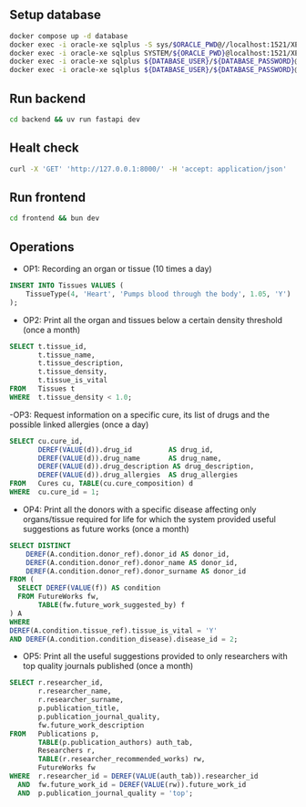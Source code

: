 

## Setup database

```bash
docker compose up -d database
docker exec -i oracle-xe sqlplus -S sys/$ORACLE_PWD@//localhost:1521/XEPDB1 as sysdba  <<< 'CREATE USER '$DATABASE_USER' IDENTIFIED BY "'$DATABASE_PASSWORD'" DEFAULT TABLESPACE users TEMPORARY TABLESPACE temp QUOTA UNLIMITED ON users PROFILE DEFAULT ACCOUNT UNLOCK;'
docker exec -i oracle-xe sqlplus SYSTEM/${ORACLE_PWD}@localhost:1521/XEPDB1 @/dev/stdin < scripts/setup.sql
docker exec -i oracle-xe sqlplus ${DATABASE_USER}/${DATABASE_PASSWORD}@localhost:1521/XEPDB1 @/dev/stdin < scripts/schema.sql
docker exec -i oracle-xe sqlplus ${DATABASE_USER}/${DATABASE_PASSWORD}@localhost:1521/XEPDB1 < scripts/populate.sql
```


## Run backend
```bash
cd backend && uv run fastapi dev
```

## Healt check
```bash
curl -X 'GET' 'http://127.0.0.1:8000/' -H 'accept: application/json'
```

## Run frontend
```bash
cd frontend && bun dev
```

## Operations


- OP1: Recording an organ or tissue (10 times a day)
```sql
INSERT INTO Tissues VALUES (
    TissueType(4, 'Heart', 'Pumps blood through the body', 1.05, 'Y')
);
```

- OP2: Print all the organ and tissues below a certain density threshold (once a month)
```sql
SELECT t.tissue_id,
       t.tissue_name,
       t.tissue_description,
       t.tissue_density,
       t.tissue_is_vital
FROM   Tissues t
WHERE  t.tissue_density < 1.0;
```

-OP3: Request information on a specific cure, its list of drugs and the possible linked allergies (once a day)
```sql
SELECT cu.cure_id,
       DEREF(VALUE(d)).drug_id         AS drug_id,
       DEREF(VALUE(d)).drug_name       AS drug_name,
       DEREF(VALUE(d)).drug_description AS drug_description,
       DEREF(VALUE(d)).drug_allergies  AS drug_allergies
FROM   Cures cu, TABLE(cu.cure_composition) d
WHERE  cu.cure_id = 1;
```

- OP4: Print all the donors with a specific disease affecting only organs/tissue required for life for which the system
provided useful suggestions as future works (once a month)

```sql
SELECT DISTINCT
    DEREF(A.condition.donor_ref).donor_id AS donor_id,
    DEREF(A.condition.donor_ref).donor_name AS donor_id,
    DEREF(A.condition.donor_ref).donor_surname AS donor_id
FROM (
  SELECT DEREF(VALUE(f)) AS condition
  FROM FutureWorks fw,
       TABLE(fw.future_work_suggested_by) f
) A
WHERE
DEREF(A.condition.tissue_ref).tissue_is_vital = 'Y'
AND DEREF(A.condition.condition_disease).disease_id = 2;
```


- OP5: Print all the useful suggestions provided to only researchers with top quality journals published (once a month)
```sql
SELECT r.researcher_id,
       r.researcher_name,
       r.researcher_surname,
       p.publication_title,
       p.publication_journal_quality,
       fw.future_work_description
FROM   Publications p,
       TABLE(p.publication_authors) auth_tab,
       Researchers r,
       TABLE(r.researcher_recommended_works) rw,
       FutureWorks fw
WHERE  r.researcher_id = DEREF(VALUE(auth_tab)).researcher_id
  AND  fw.future_work_id = DEREF(VALUE(rw)).future_work_id
  AND  p.publication_journal_quality = 'top';
```